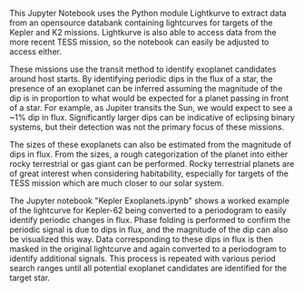 This Jupyter Notebook uses the Python module Lightkurve to extract data from an opensource databank containing lightcurves for targets of the Kepler and K2 missions.
Lightkurve is also able to access data from the more recent TESS mission, so the notebook can easily be adjusted to access either.

These missions use the transit method to identify exoplanet candidates around host starts. By identifying periodic dips in the flux of a star, the presence of an exoplanet can be inferred assuming the magnitude of the dip is in proportion to what would be expected for a planet passing in front of a star. For example, as Jupiter transits the Sun, we would expect to see a ~1% dip in flux. Significantly larger dips can be indicative of eclipsing binary systems, but their detection was not the primary focus of these missions.

The sizes of these exoplanets can also be estimated from the magnitude of dips in flux. From the sizes, a rough categorization of the planet into either rocky terrestrial or gas giant can be performed. 
Rocky terrestrial planets are of great interest when considering habitability, especially for targets of the TESS mission which are much closer to our solar system.

The Jupyter notebook "Kepler Exoplanets.ipynb" shows a worked example of the lightcurve for Kepler-62 being converted to a periodogram to easily identify periodic changes in flux. 
Phase folding is performed to confirm the periodic signal is due to dips in flux, and the magnitude of the dip can also be visualized this way. Data corresponding to these dips in flux is then masked in the original lightcurve and again converted to a periodogram to identify additional signals. This process is repeated with various period search ranges until all potential exoplanet candidates are identified for the target star.
